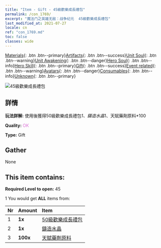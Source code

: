 ```yaml
---
title: "Item - Gift - 45級歡樂成長禮包"
permalink: /con_1769/
excerpt: "魔法门之英雄无敌：战争纪元  45級歡樂成長禮包"
last_modified_at: 2021-07-27
locale: cn
ref: "con_1769.md"
toc: false
classes: wide
---
```

 [Materials](/ItemsCN/){: .btn .btn--primary}[Artifacts](/ItemsCN/Artifacts/){: .btn .btn--success}[Unit Soul](/ItemsCN/UnitSoul/){: .btn .btn--warning}[Unit Awakening](/ItemsCN/UnitAwakening/){: .btn .btn--danger}[Hero Soul](/ItemsCN/HeroSoul/){: .btn .btn--info}[Hero Skill](/ItemsCN/HeroSkill/){: .btn .btn--primary}[Gift](/ItemsCN/Gift/){: .btn .btn--success}[Event related](/ItemsCN/Events/){: .btn .btn--warning}[Avatars](/ItemsCN/Avatars/){: .btn .btn--danger}[Consumables](/ItemsCN/Consumables/){: .btn .btn--info}[Unknown](/ItemsCN/Unknown/){: .btn .btn--primary}

 ![45級歡樂成長禮包](/images/t/i_907219.png)

## 詳情
 **玩法詳解:** 使用後獲得50級歡樂成長禮包*1、鑄造水晶*1、天賦藥劑原料*100

 **Quality:** <span style="color: #DA70D6">OK</span>

 **Type:** Gift

## Gather

  None

## This item contains:

 **Required Level to open:** 45

 1 You would get **ALL** items  from:

  | Nr | Amount |     Item    |
  |:---|:-------|:------------|
  | 1 |  **1x** | [50級歡樂成長禮包](/cn/Items/con_1770/) |  | 
  | 2 |  **1x** | [鑄造水晶](/cn/Items/art_189/) |  | 
  | 3 |  **100x** | [天賦藥劑原料](/cn/Items/con_1120/) |  | 
